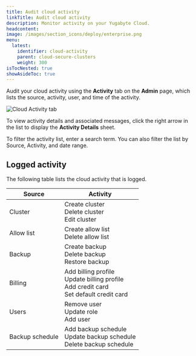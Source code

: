 ```yaml
---
title: Audit cloud activity
linkTitle: Audit cloud activity
description: Monitor activity on your Yugabyte Cloud.
headcontent:
image: /images/section_icons/deploy/enterprise.png
menu:
  latest:
    identifier: cloud-activity
    parent: cloud-secure-clusters
    weight: 300
isTocNested: true
showAsideToc: true
---
```


Audit your cloud activity using the **Activity** tab on the **Admin** page, which lists the source, activity, user, and time of the activity.

![Cloud Activity tab](/images/yb-cloud/cloud-admin-activity.png)

To view activity details and associated messages, click the right arrow in the list to display the **Activity Details** sheet.

To filter the activity list, enter a search term. You can also filter the list by Source, Activity, and date range.

## Logged activity

The following table lists the cloud activity that is logged.

| Source | Activity |
| --- | --- |
| Cluster | Create cluster<br>Delete cluster<br>Edit cluster |
| Allow list | Create allow list<br>Delete allow list |
| Backup | Create backup<br>Delete backup<br>Restore backup |
| Billing | Add billing profile<br>Update billing profile<br>Add credit card<br>Set default credit card |
| Users | Remove user<br>Update role<br>Add user<!-- <br>Activate user -->|
| Backup schedule | Add backup schedule<br>Update backup schedule<br>Delete backup schedule |
